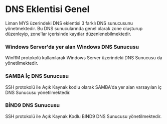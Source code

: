 # DNS Eklentisi Genel

Liman MYS üzerindeki DNS eklentisi 3 farklı DNS sunucusunu yönetmektedir. Bu DNS sunucularında genel olarak zone oluşturup düzenleyip, zone'lar içerisinde kayıtlar düzenlenebilmektedir.

### Windows Server'da yer alan Windows DNS Sunucusu

WinRM protokolü kullanılarak Windows Server üzerindeki DNS Sunucusu da yönetilmektedir.

### SAMBA İç DNS Sunucusu

SSH protokolü ile Açık Kaynak kodlu olarak SAMBA'da yer alan varsayılan iç DNS Sunucusu yönetilmektedir.

### BİND9 DNS Sunucusu

SSH protokolü ile Açık Kaynak Kodlu BIND9 DNS Sunucusu yönetilmektedir.

